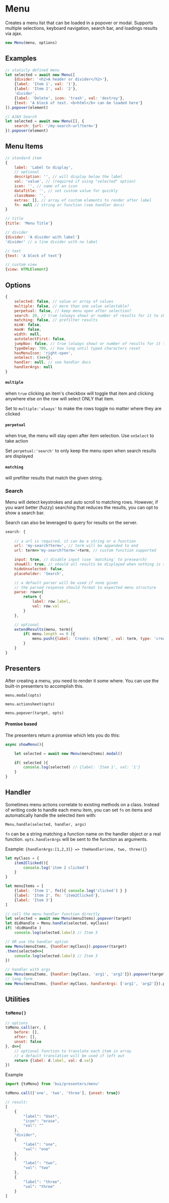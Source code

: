 Menu
==========

Creates a menu list that can be loaded in a popover or modal. Supports multiple 
selections, keyboard navigation, search bar, and loadings results via ajax.

```javascript
new Menu(menu, options)
```

## Examples

```javascript
// staticly defined menu
let selected = await new Menu([
    {divider: '<h2>A header or divider</h2>'},
    {label: 'Item 1', val: '1'},
    {label: 'Item 2', val: '2'},
    'divider',
    {label: 'Delete', icon: 'trash', val: 'destroy'},
    {text: 'A block of text. <b>html</b> can be loaded here'}
]).popover(element)
```

```javascript
// AJAX Search
let selected = await new Menu([], {
    search: {url: '/my-search-url?term='}
}).popover(element)
```

## Menu Items

```js
// standard item
{
    label: 'Label to display',
    // optional
    description: '', // will display below the label
    val: 'value', // (required if using "selected" option)
    icon: '', // name of an icon
    dataTitle: '', // set custom value for quickly 
    className: '',
    extras: [], // array of custom elements to render after label
    fn: null // string or function (see handler docs)
}

// title
{title: 'Menu Title'}

// divider
{divider: 'A divider with label'}
'divider' // a line divider with no label

// text
{text: 'A block of text'}

// custom view
{view: HTMLElement}
```

## Options

```js
{
	selected: false, // value or array of values
	multiple: false, // more than one value selectable?
    perpetual: false, // keep menu open after selection?
	search: 20, // true (always show) or number of results for it to show
    matching: false, // prefilter results
	minW: false,
    maxW: false,
	width: null,
    autoSelectFirst: false,
	jumpNav: false, // true (always show) or number of results for it to show
	typeDelay: 700, // how long until typed characters reset
	hasMenuIcon: 'right-open',
	onSelect: ()=>{},
    handler: null, // see handler docs
    handlerArgs: null
}
```

#### `multiple` 
when `true` clicking an item's checkbox will toggle that item and clicking anywhere else on the row will select ONLY that item.

Set to `multiple:'always'` to make the rows toggle no matter where they are clicked

#### `perpetual`
when true, the menu will stay open after item selection. Use `onSelect` to take action

Set `perpetual:'search'` to only keep the menu open when search results are displayed

#### `matching`
will prefilter results that match the given string.

### Search
Menu will detect keystrokes and auto scroll to matching rows. However, if you want better (fuzzy)
searching that reduces the results, you can opt to show a search bar.

Search can also be leveraged to query for results on the server.

```javascript
search: {
    
    // a url is required, it can be a string or a function
    url: 'my-search?term=', // term will be appended to end
    url: term=>'my-search?term='+term, // custom function supported

    input: true, // disable input (use `matching` to presearch)
    showAll: true, // should all results be displayed when nothing is searched
    hideUnselected: false,
    placeholder: 'Search',

    // a default parser will be used if none given
    // the parsed response should format to expected menu structure
    parse: row=>{
        return {
            label: row.label,
            val: row.val
        }
    },

    // optional
    extendResults(menu, term){
        if( menu.length == 0 ){
            menu.push({label: `Create: ${term}`, val: term, type: 'create'})
        }
    }
}
```


## Presenters

After creating a menu, you need to render it some where.
You can use the built-in presenters to accomplish this.

`menu.modal(opts)`

`menu.actionsheet(opts)`

`menu.popover(target, opts)`

#### Promise based

The presenters return a promise which lets you do this:

```js
async showMenu(){

    let selected = await new Menu(menuItems).modal()

    if( selected ){
        console.log(selected) // {label: 'Item 1', val: '1'}
    }
}
```

## Handler
Sometimes menu actions correlate to existing methods on a class. Instead of writing code to handle each menu item, you can set `fn` on items and automatically handle the selected item with:

`Menu.handle(selected, handler, args)`  

`fn` can be a string matching a function name on the handler object or a real function. `opts.handlerArgs` will be sent to the function as arguments.

Example: `{handlerArgs:[1,2,3]} => theHandler(one, two, three){}`

```js
let myClass = {
    item2Clicked(){
        console.log('item 2 clicked')
    }
}

let menuItems = [
    {label: 'Item 1', fn(){ console.log('clicked') } }
    {label: 'Item 2', fn: 'item2Clicked'},
    {label: 'Item 3'}
]

// call the menu handler function directly
let selected = await new Menu(menuItems).popover(target)
let didHandle = Menu.handle(selected, myClass)
if( !didHandle )
    console.log(selected.label) // Item 3

// OR use the handler option
new Menu(menuItems, {handler:myClass}).popover(target)
.then(selected=>{
    console.log(selected.label) // Item 3
})

// handler with args
new Menu(menuItems, {handler:[myClass, 'arg1', 'arg2']}).popover(target)
// long form
new Menu(menuItems, {handler:myClass, handlerArgs: ['arg1', 'arg2']}).popover(target)
```

## Utilities

### `toMenu()`

```js
// options
toMenu.call(arr, {
    before: [],
    after: [],
    unset: false
}, d=>{
    // optional function to translate each item in array
    // a default translation will be used if left out
    return {label: d.label, val: d.val}
})
```

Example

```js
import {toMenu} from 'bui/presenters/menu'

toMenu.call(['one', 'two', 'three'], {unset: true})

// result:
[
    {
        "label": "Uset",
        "icon": "erase",
        "val": ""
    },
    "divider",
    {
        "label": "one",
        "val": "one"
    },
    {
        "label": "two",
        "val": "two"
    },
    {
        "label": "three",
        "val": "three"
    }
]
```



